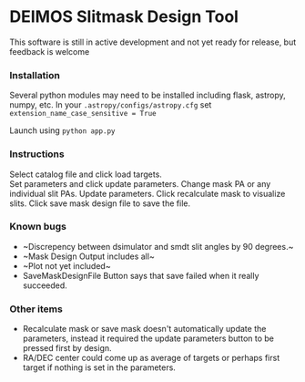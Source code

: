 # DEIMOS Slitmask Design Tool

This software is still in active development and not yet ready for release, but feedback is welcome

### Installation
Several python modules may need to be installed including flask, astropy, numpy, etc.
In your `.astropy/configs/astropy.cfg` set `extension_name_case_sensitive = True`

Launch using `python app.py`

### Instructions
Select catalog file and click load targets.  
Set parameters and click update parameters.
Change mask PA or any individual slit PAs.
Update parameters.
Click recalculate mask to visualize slits.
Click save mask design file to save the file.

### Known bugs
- ~Discrepency between dsimulator and smdt slit angles by 90 degrees.~
- ~Mask Design Output includes all~ 
- ~Plot not yet included~
- SaveMaskDesignFile Button says that save failed when it really succeeded.


### Other items
- Recalculate mask or save mask doesn't automatically update the parameters, instead it required the update parameters button to be pressed first by design.
- RA/DEC center could come up as average of targets or perhaps first target if nothing is set in the parameters.
